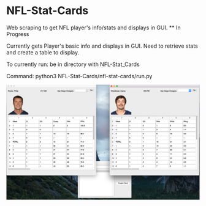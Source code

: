 # NFL-Stat-Cards
Web scraping to get NFL player's info/stats and displays in GUI. 
** In Progress

Currently gets Player's basic info and displays in GUI.
Need to retrieve stats and create a table to display.

To currently run: be in directory with NFL-Stat_Cards

Command: 
python3 NFL-Stat-Cards/nfl-stat-cards/run.py

![alt tag](https://github.com/ryanbabida/NFL-Stat-Cards/blob/master/desktop_img.png)
